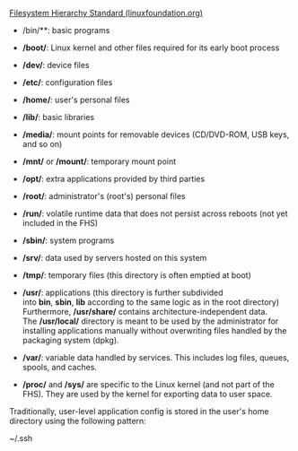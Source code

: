 [Filesystem Hierarchy Standard (linuxfoundation.org)](https://refspecs.linuxfoundation.org/FHS_3.0/fhs/index.html)

- /bin/**: basic programs
    
- **/boot/**: Linux kernel and other files required for its early boot process
    
- **/dev/**: device files
    
- **/etc/**: configuration files
    
- **/home/**: user's personal files
    
- **/lib/**: basic libraries
    
- **/media/**: mount points for removable devices (CD/DVD-ROM, USB keys, and so on)
    
- **/mnt/** or **/mount/**: temporary mount point
    
- **/opt/**: extra applications provided by third parties
    
- **/root/**: administrator's (root's) personal files
    
- **/run/**: volatile runtime data that does not persist across reboots (not yet included in the FHS)
    
- **/sbin/**: system programs
    
- **/srv/**: data used by servers hosted on this system
    
- **/tmp/**: temporary files (this directory is often emptied at boot)
    
- **/usr/**: applications (this directory is further subdivided into **bin**, **sbin**, **lib** according to the same logic as in the root directory) Furthermore, **/usr/share/** contains architecture-independent data. The **/usr/local/** directory is meant to be used by the administrator for installing applications manually without overwriting files handled by the packaging system (dpkg).
    
- **/var/**: variable data handled by services. This includes log files, queues, spools, and caches.
    
- **/proc/** and **/sys/** are specific to the Linux kernel (and not part of the FHS). They are used by the kernel for exporting data to user space.

Traditionally, user-level application config is stored in the user's home directory using the following pattern:

~/.ssh

